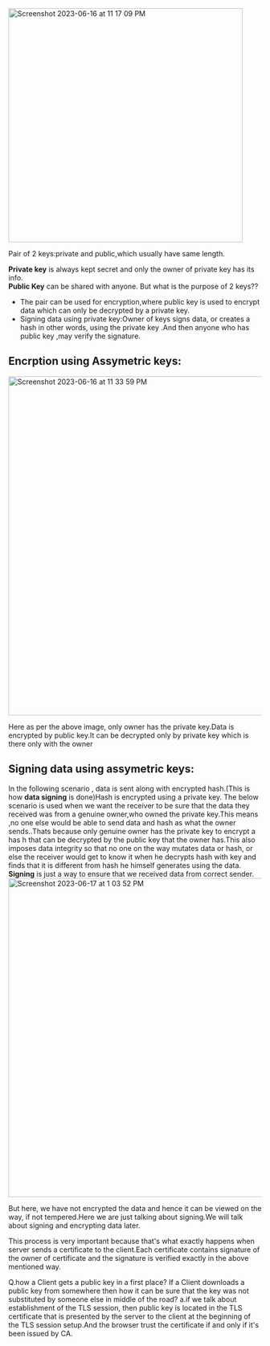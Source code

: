 <img width="466" alt="Screenshot 2023-06-16 at 11 17 09 PM" src="https://github.com/Surbhi-Kohli/SSLtls/assets/32058209/9f609c60-8407-42bc-ad1d-7b5fcd1b954e">  

Pair of 2 keys:private and public,which usually have same length.

**Private key** is always kept secret and only the owner of private key has its info.  
**Public Key** can be shared with anyone.
But what is the purpose of 2 keys??  

 * The pair can be used for encryption,where public key is used to encrypt data which can only be decrypted by a private key.  
 * Signing data using private key:Owner of keys signs data, or creates a hash in other words, using the private key .And then anyone who has public key ,may 
       verify the signature.

## Encrption using Assymetric keys:     

<img width="675" alt="Screenshot 2023-06-16 at 11 33 59 PM" src="https://github.com/Surbhi-Kohli/SSLtls/assets/32058209/3bb59a6d-cce7-467b-8601-31988edeb842">

Here as per the above image, only owner has the private key.Data is encrypted by public key.It can be decrypted only by private key which is there only with the owner

## Signing data using assymetric keys:
In the following scenario , data is sent along with encrypted hash.(This is how **data signing** is done)Hash is encrypted using a private key.
The below scenario is used when we want the receiver to be sure that the data they received was from a genuine owner,who owned the private key.This means ,no one else would be able to send data and hash as what the owner sends..Thats because only genuine owner has the private key to encrypt a has h that can be decrypted by the public key that the owner has.This also imposes data integrity so that no one on the way mutates data or hash, or else the receiver would get to know it when he decrypts hash with key and finds that it is different from hash he himself generates using the data.
**Signing** is just a way to ensure that we received data from correct sender.
<img width="635" alt="Screenshot 2023-06-17 at 1 03 52 PM" src="https://github.com/Surbhi-Kohli/SSLtls/assets/32058209/87f79f70-6276-45ae-8102-adeca55a0584">

But here, we have not encrypted the data and hence it can be viewed on the way, if not tempered.Here we are just talking about signing.We will talk about signing and encrypting data later.

This process is very important because that's what exactly happens when server sends a certificate to the client.Each certificate contains signature of the owner of certificate and the signature is verified exactly in the above mentioned way.

Q.how a Client gets a public key in a first place? If a Client downloads a public key from somewhere then how it can be sure that the key was not substituted by someone else in middle of the road?
a.if we talk about establishment of the TLS session, then public key is located in the TLS certificate that is presented by the server to the client at the beginning of the TLS session setup.And the browser trust the certificate if and only if it's been issued by CA.
